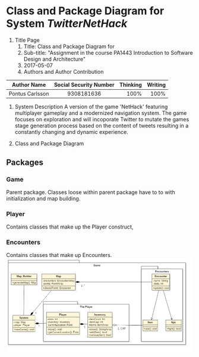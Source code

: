 #  Class and Package Diagram for System _TwitterNetHack_
1. Title Page
    1. Title:  Class and Package Diagram for
    1. Sub-title: "Assignment in the course PA1443 Introduction to Software Design and Architecture"
    1. 2017-05-07
    1. Authors and Author Contribution

| Author Name   | Social Security Number| Thinking  |Writing  |
| ------------- |:-------------:| -----:|-----:|
| Pontus Carlsson  | 9308181636 | 100% |100% |

1. System Description
A version of the game 'NetHack' featuring multiplayer gameplay and a modernized navigation system. The game focuses on exploration and will incoporate Twitter to mutate the games stage generation process based on the content of tweets resulting in a constantly changing and  dynamic experience.

1. Class and Package Diagram

## Packages
### Game
Parent package. Classes loose within parent package have to to with initialization and map building.
### Player
Contains classes that make up the Player construct,
### Encounters
Contains classes that make up Encounters.
![model](https://github.com/carl93/OOD-PA1443-poca16/blob/master/Assignments/OOP/ClassDiagram1.png "Diagram")
